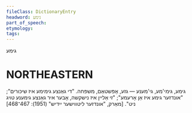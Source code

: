```yaml
---
fileClass: DictionaryEntry
headword: גימע
part_of_speech: 
etymology: 
tags: 
---
```

גימע

NORTHEASTERN
==============

גימע, גימי'מע, גי'מענע — גזע, אָפּשטאַם, משפּחה. "די גאַנצע גימימע איז שיכּורים"; "אונדזער גימע איז אַן אָרעמע"; "זי אַליין איז נישקשה, אָבער איר גאַנצע גימענע טויג ניט".
[מאַרק, "אונדזער ליטווישער ייִדיש" (1951): 467־468]